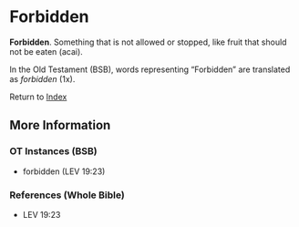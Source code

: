 # Forbidden
**Forbidden**. 
Something that is not allowed or stopped, like fruit that should not be eaten (acai). 


In the Old Testament (BSB), words representing “Forbidden” are translated as 
*forbidden* (1x). 




Return to [Index](00-Index.md)

## More Information

### OT Instances (BSB)

* forbidden (LEV 19:23)



### References (Whole Bible)

* LEV 19:23




